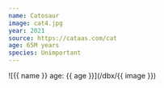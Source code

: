```yaml
---
name: Catosaur
image: cat4.jpg
year: 2021
source: https://cataas.com/cat
age: 65M years
species: Unimportant
---
```


![{{ name }} age: {{ age }}](/dbx/{{ image }})
